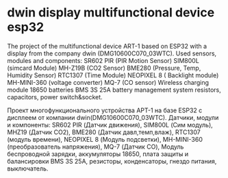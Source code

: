 # dwin display multifunctional device esp32
The project of the multifunctional device ART-1 based on ESP32 with a display from the company dwin (DMG10600C070_03WTC).
Used sensors, modules and components: 
SR602 PIR (PIR Motion Sensor)
SIM800L (simcard Module)
MH-Z19B (CO2 Sensor)
BME280 (Pressure, Temp, Humidity Sensor)
RTC1307 (Time Module)
NEOPIXEL 8 ( Backlight module)
MH-MINI-360 (voltage converter)
MQ-7 (CO sensor)
Wireless charging module
18650 batteries
BMS 3S 25A battery management system
resistors, capacitors, power switch&socket.



Проект многофункционального устройства АРТ-1 на базе ESP32 c дисплеем от компании dwin(DMG10600C070_03WTC).
Датчики, модули и компоненты:
SR602 PIR (Датчик движения), SIM800L (Сим модуль),
MHZ19 (Датчик СО2), BME280 (Датчик давл,темп,влаж), RTC1307 (модуль времени), 
NEOPIXEL 8 (Модуль подсветки), MH-MINI-360 (преобразователь напряжения), 
MQ-7 (Датчик СО), Модуль беспроводной зарядки, аккумуляторы 18650, 
плата защиты и балансировки BMS 3S 25A, резисторы, конденсаторы, гнездо питания, выключатель.

